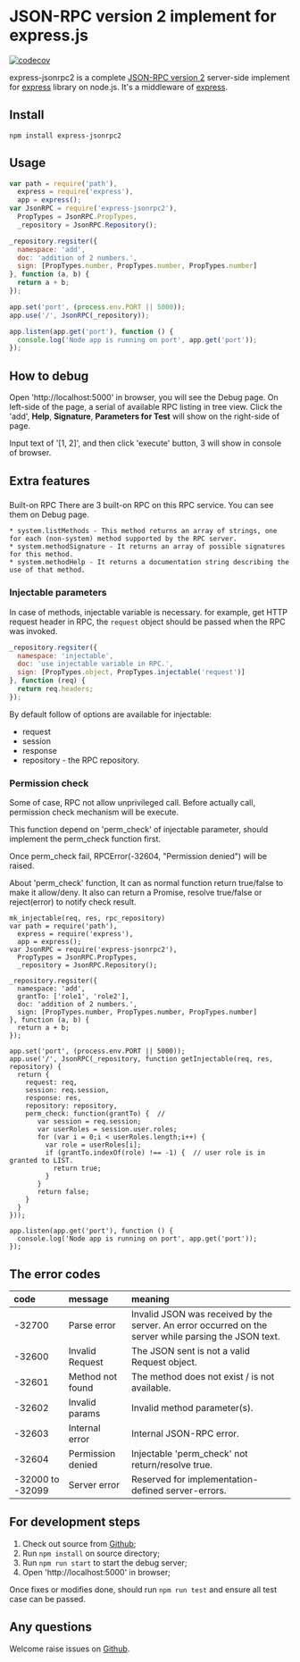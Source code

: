 # JSON-RPC version 2 implement for express.js

[![codecov](https://codecov.io/gh/yuhere/express-jsonrpc2/branch/master/graph/badge.svg)](https://codecov.io/gh/yuhere/express-jsonrpc2)


express-jsonrpc2 is a complete [JSON-RPC version 2](http://www.jsonrpc.org/specification) server-side implement for [express](https://www.npmjs.com/package/express) library on node.js.
It's a middleware of [express](https://www.npmjs.com/package/express).

## Install

```shell
npm install express-jsonrpc2
```

## Usage

```javascript
var path = require('path'),
  express = require('express'),
  app = express();
var JsonRPC = require('express-jsonrpc2'),
  PropTypes = JsonRPC.PropTypes,
  _repository = JsonRPC.Repository();

_repository.regsiter({
  namespace: 'add',
  doc: 'addition of 2 numbers.',
  sign: [PropTypes.number, PropTypes.number, PropTypes.number]
}, function (a, b) {
  return a + b;
});

app.set('port', (process.env.PORT || 5000));
app.use('/', JsonRPC(_repository));

app.listen(app.get('port'), function () {
  console.log('Node app is running on port', app.get('port'));
});
```

## How to debug

Open 'http://localhost:5000' in browser, you will see the Debug page.
On left-side of the page, a serial of available RPC listing in tree view.
Click the 'add', **Help**, **Signature**, **Parameters for Test** will show on the right-side of page.

Input text of '\[1, 2\]', and then click 'execute' button, 3 will show in console of browser.

## Extra features

### 
Built-on RPC
  There are 3 built-on RPC on this RPC service. You can see them on Debug page.

    * system.listMethods - This method returns an array of strings, one for each (non-system) method supported by the RPC server.
    * system.methodSignature - It returns an array of possible signatures for this method.
    * system.methodHelp - It returns a documentation string describing the  use of that method.

### Injectable parameters

In case of methods, injectable variable is necessary.
for example, get HTTP request header in RPC, 
the `request` object should be passed when the RPC was invoked.

```javascript
_repository.regsiter({
  namespace: 'injectable',
  doc: 'use injectable variable in RPC.',
  sign: [PropTypes.object, PropTypes.injectable('request')]
}, function (req) {
  return req.headers;
});
```

By default follow of options are available for injectable:

  * request
  * session
  * response
  * repository - the RPC repository.

### Permission check

Some of case, RPC not allow unprivileged call.
Before actually call, permission check mechanism will be execute.

This function depend on 'perm_check' of injectable parameter,
should implement the perm_check function first. 

Once perm_check fail, RPCError(-32604, "Permission denied") will be raised.

About 'perm_check' function, It can as normal function return true/false to make it allow/deny.
It also can return a Promise, resolve true/false or reject(error) to notify check result.

```
mk_injectable(req, res, rpc_repository)
var path = require('path'),
  express = require('express'),
  app = express();
var JsonRPC = require('express-jsonrpc2'),
  PropTypes = JsonRPC.PropTypes,
  _repository = JsonRPC.Repository();

_repository.regsiter({
  namespace: 'add',
  grantTo: ['role1', 'role2'],
  doc: 'addition of 2 numbers.',
  sign: [PropTypes.number, PropTypes.number, PropTypes.number]
}, function (a, b) {
  return a + b;
});

app.set('port', (process.env.PORT || 5000));
app.use('/', JsonRPC(_repository, function getInjectable(req, res, repository) {
  return {
    request: req,
    session: req.session,
    response: res,
    repository: repository,
    perm_check: function(grantTo) {  // 
       var session = req.session;
       var userRoles = session.user.roles;
       for (var i = 0;i < userRoles.length;i++) {
         var role = userRoles[i];
         if (grantTo.indexOf(role) !== -1) {  // user role is in granted to LIST.
           return true;
         }
       }
       return false;
    }
  }
}));

app.listen(app.get('port'), function () {
  console.log('Node app is running on port', app.get('port'));
});

```


## The error codes

| code             | message           | meaning                                                                                               |
|:-----------------| :-----------------|:------------------------------------------------------------------------------------------------------|
| -32700           | Parse error       | Invalid JSON was received by the server. An error occurred on the server while parsing the JSON text. |
| -32600           | Invalid Request   | The JSON sent is not a valid Request object.                                                          |
| -32601           | Method not found  | The method does not exist / is not available.                                                         |
| -32602           | Invalid params    | Invalid method parameter(s).                                                                          |
| -32603           | Internal error    | Internal JSON-RPC error.                                                                              |
| -32604           | Permission denied | Injectable 'perm_check' not return/resolve true.                                                      |
| -32000 to -32099 | Server error      | Reserved for implementation-defined server-errors.                                                    |

## For development steps

  1. Check out source from [Github](https://github.com/yuhere/express-jsonrpc2);
  2. Run `npm install` on source directory;
  3. Run `npm run start` to start the debug server;
  4. Open 'http://localhost:5000' in browser;
  
Once fixes or modifies done, should run `npm run test` and ensure all test case can be passed. 

## Any questions

  Welcome raise issues on [Github](https://github.com/yuhere/express-jsonrpc2/issues).
